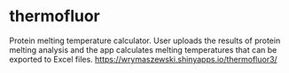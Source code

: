 # thermofluor
Protein melting temperature calculator. User uploads the results of protein melting analysis and the app calculates melting temperatures that can be exported to Excel files. 
https://wrymaszewski.shinyapps.io/thermofluor3/
